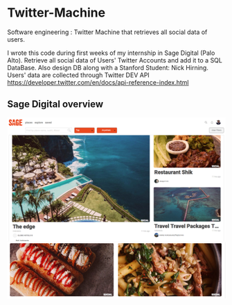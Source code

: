 # Twitter-Machine
Software engineering : Twitter Machine that retrieves all social data of users.

I wrote this code during first weeks of my internship in Sage Digital (Palo Alto). 
Retrieve all social data of Users' Twitter Accounts and add it to a SQL DataBase. 
Also design DB along with a Stanford Student: Nick Hirning. 
Users' data are collected through Twitter DEV API https://developer.twitter.com/en/docs/api-reference-index.html

## Sage Digital overview

![Image Sage](https://github.com/wlambert01/Twitter-Machine/blob/master/Sage.png)
![Image Sage](https://github.com/wlambert01/Twitter-Machine/blob/master/Sage4.png)


